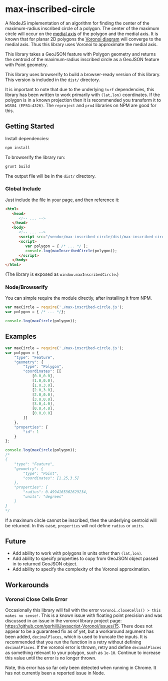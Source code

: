 # max-inscribed-circle
A NodeJS implementation of an algorithm for finding the center of the maximum-radius inscribed circle of a polygon. The center of the maximum circle will occur on the [medial axis](https://en.wikipedia.org/wiki/Medial_axis) of the polygon and the medial axis. It is known that for planar 2D polygons the [Voronoi diagram](https://en.wikipedia.org/wiki/Voronoi_diagram) will converge to the medial axis. Thus this library uses Voronoi to approximate the medial axis.
   
This library takes a GeoJSON feature with Polygon geometry and returns the centroid of the maximum-radius inscribed circle as a GeoJSON feature with Point geometry.

This library uses browserify to build a browser-ready version of this library. This version is included in the `dist/` directory.

It is important to note that due to the underlying `turf` dependencies, this library has been written to work primarily with `(lat,lon)` coordinates. If the polygon is in a known projection then it is recommended you transform it to `WGS84 (EPSG:4326)`. The `reproject` and `pro4` libraries on NPM are good for this.

## Getting Started

Install dependencies:

```bash
npm install
```

To browserify the library run:

```bash
grunt build
```

The output file will be in the `dist/` directory.

### Global Include

Just include the file in your page, and then reference it:

```html
<html>
   <head>
      <!-- ... -->
   </head>
   <body>
      <!-- ... -->
      <script src="/vendor/max-inscribed-circle/dist/max-inscribed-circle.min.js"></script>
      <script>
         var polygon = { /* ... */ };
         console.log(maxInscribedCircle(polygon));
      </script>
   </body>
</html>
```

(The library is exposed as `window.maxInscribedCircle`.)

### Node/Browserify

You can simple require the module directly, after installing it from NPM.

```javascript
var maxCircle = require('./max-inscribed-circle.js');
var polygon = { /* ... */};

console.log(maxCircle(polygon));
```

## Examples

```javascript
var maxCircle = require('./max-inscribed-circle.js');
var polygon = {
    "type": "Feature",
    "geometry": {
        "type": "Polygon",
        "coordinates": [[
            [0.0,0.0],
            [1.0,0.0],
            [1.0,3.0],
            [2.0,3.0],
            [2.0,0.0],
            [3.0,0.0],
            [3.0,4.0],
            [0.0,4.0],
            [0.0,0.0]
        ]]
    },
    "properties": {
        "id": 1
    }
};

console.log(maxCircle(polygon));
/*
{
    "type": "Feature",
    "geometry": {
        "type": "Point",
        "coordinates": [1.25,3.5]
    },
    "properties": {
        "radius": 0.4994165362629234,
        "units": "degrees"
    }
}
*/
```

If a maximum circle cannot be inscribed, then the underlying centroid will be returned. In this case, `properties` will not define `radius` or `units`.

## Future

* Add ability to work with polygons in units other than `(lat,lon)`.
* Add ability to specify properties to copy from GeoJSON object passed in to returned GeoJSON object.
* Add ability to specify the complexity of the Voronoi approximation.

## Workarounds

### Voronoi Close Cells Error

Occasionally this library will fail with the error `Voronoi.closeCells() > this makes no sense!`. This is a known issue with floating point precision and was discussed in an issue in the voronoi library project page: https://github.com/gorhill/Javascript-Voronoi/issues/15. There does not appear to be a guaranteed fix as of yet, but a workaround argument has been added, `decimalPlaces`, which is used to truncate the inputs. It is recommended that you run the function in a retry without defining `decimalPlaces`. If the voronoi error is thrown, retry and define `decimalPlaces` as something relevant to your polygon, such as `1e-10`. Continue to increase this value until the error is no longer thrown.
  
Note, this error has so far only been detected when running in Chrome. It has not currently been a reported issue in Node.

